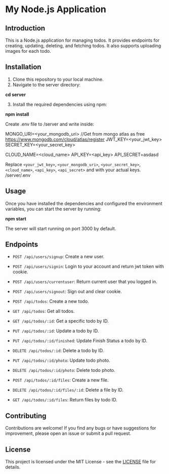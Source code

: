 # My Node.js Application

## Introduction

This is a Node.js application for managing todos. It provides endpoints for creating, updating, deleting, and fetching todos. It also supports uploading images for each todo.

## Installation

1. Clone this repository to your local machine.
2. Navigate to the server directory:

**cd server**

3. Install the required dependencies using npm:

**npm install**

Create .env file to /server and write inside:

MONGO_URI=<your_mongodb_uri> //Get from mongo atlas as free https://www.mongodb.com/cloud/atlas/register
JWT_KEY=<your_jwt_key>
SECRET_KEY=<your_secret_key>

CLOUD_NAME=<cloud_name>
API_KEY=<api_key>
API_SECRET=asdasd

Replace `<your_jwt_key>`, `<your_mongodb_uri>`, `<your_secret_key>`, `<cloud_name>`, `<api_key>`, `<api_secret>` and with your actual keys. /server/.env

## Usage

Once you have installed the dependencies and configured the environment variables, you can start the server by running:

**npm start**

The server will start running on port 3000 by default.

## Endpoints

- `POST /api/users/signup`: Create a new user.
- `POST /api/users/signin`: Login to your account and return jwt token with cookie.
- `POST /api/users/currentuser`: Return current user that you logged in.
- `POST /api/users/signout`: Sign out and clear cookie.

- `POST /api/todos`: Create a new todo.
- `GET /api/todos`: Get all todos.
- `GET /api/todos/:id`: Get a specific todo by ID.
- `PUT /api/todos/:id`: Update a todo by ID.
- `PUT /api/todos/:id/finished`: Update Finish Status a todo by ID.
- `DELETE /api/todos/:id`: Delete a todo by ID.

- `PUT /api/todos/:id/photo`: Update todo photo.
- `DELETE /api/todos/:id/photo`: Delete todo photo.

- `POST /api/todos/:id/files`: Create a new file.
- `DELETE /api/todos/:id/files/:id`: Delete a file by ID.
- `GET /api/todos/:id/files`: Return files by todo ID.

## Contributing

Contributions are welcome! If you find any bugs or have suggestions for improvement, please open an issue or submit a pull request.

## License

This project is licensed under the MIT License - see the [LICENSE](LICENSE) file for details.
